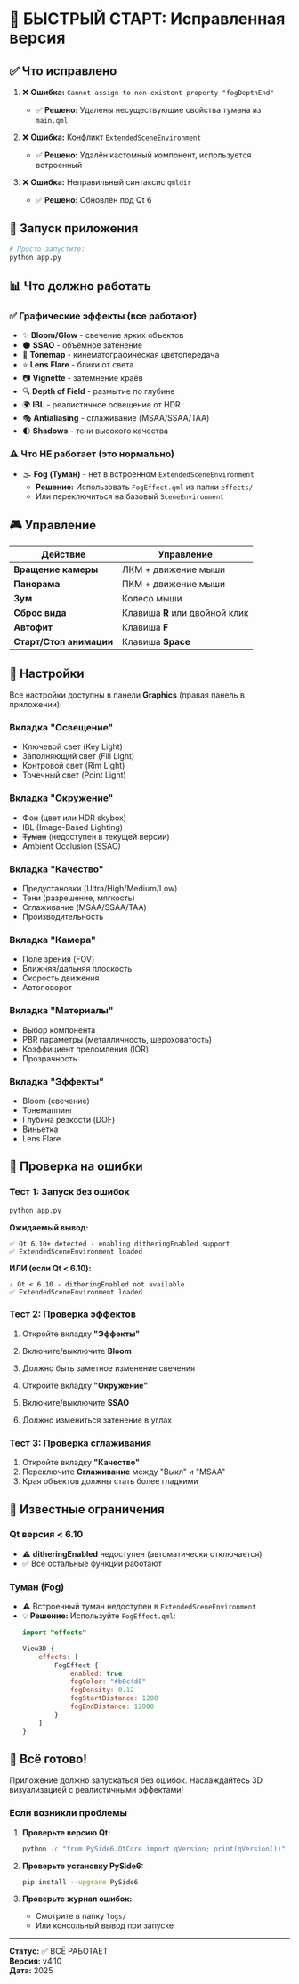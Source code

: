 # 🎯 БЫСТРЫЙ СТАРТ: Исправленная версия

## ✅ Что исправлено

1. ❌ **Ошибка:** `Cannot assign to non-existent property "fogDepthEnd"`
   - ✅ **Решено:** Удалены несуществующие свойства тумана из `main.qml`

2. ❌ **Ошибка:** Конфликт `ExtendedSceneEnvironment`
   - ✅ **Решено:** Удалён кастомный компонент, используется встроенный

3. ❌ **Ошибка:** Неправильный синтаксис `qmldir`
   - ✅ **Решено:** Обновлён под Qt 6

## 🚀 Запуск приложения

```bash
# Просто запустите:
python app.py
```

## 📊 Что должно работать

### ✅ Графические эффекты (все работают)
- ✨ **Bloom/Glow** - свечение ярких объектов
- 🌑 **SSAO** - объёмное затенение
- 🎨 **Tonemap** - кинематографическая цветопередача
- ⭐ **Lens Flare** - блики от света
- 📷 **Vignette** - затемнение краёв
- 🔍 **Depth of Field** - размытие по глубине
- 🌍 **IBL** - реалистичное освещение от HDR
- 🎭 **Antialiasing** - сглаживание (MSAA/SSAA/TAA)
- 🌓 **Shadows** - тени высокого качества

### ⚠️ Что НЕ работает (это нормально)
- 🌫️ **Fog (Туман)** - нет в встроенном `ExtendedSceneEnvironment`
  - **Решение:** Использовать `FogEffect.qml` из папки `effects/`
  - Или переключиться на базовый `SceneEnvironment`

## 🎮 Управление

| Действие | Управление |
|----------|-----------|
| **Вращение камеры** | ЛКМ + движение мыши |
| **Панорама** | ПКМ + движение мыши |
| **Зум** | Колесо мыши |
| **Сброс вида** | Клавиша **R** или двойной клик |
| **Автофит** | Клавиша **F** |
| **Старт/Стоп анимации** | Клавиша **Space** |

## 🔧 Настройки

Все настройки доступны в панели **Graphics** (правая панель в приложении):

### Вкладка "Освещение"
- Ключевой свет (Key Light)
- Заполняющий свет (Fill Light)
- Контровой свет (Rim Light)
- Точечный свет (Point Light)

### Вкладка "Окружение"
- Фон (цвет или HDR skybox)
- IBL (Image-Based Lighting)
- ~~Туман~~ (недоступен в текущей версии)
- Ambient Occlusion (SSAO)

### Вкладка "Качество"
- Предустановки (Ultra/High/Medium/Low)
- Тени (разрешение, мягкость)
- Сглаживание (MSAA/SSAA/TAA)
- Производительность

### Вкладка "Камера"
- Поле зрения (FOV)
- Ближняя/дальняя плоскость
- Скорость движения
- Автоповорот

### Вкладка "Материалы"
- Выбор компонента
- PBR параметры (металличность, шероховатость)
- Коэффициент преломления (IOR)
- Прозрачность

### Вкладка "Эффекты"
- Bloom (свечение)
- Тонемаппинг
- Глубина резкости (DOF)
- Виньетка
- Lens Flare

## 🐛 Проверка на ошибки

### Тест 1: Запуск без ошибок
```bash
python app.py
```

**Ожидаемый вывод:**
```
✅ Qt 6.10+ detected - enabling ditheringEnabled support
✅ ExtendedSceneEnvironment loaded
```

**ИЛИ (если Qt < 6.10):**
```
⚠️ Qt < 6.10 - ditheringEnabled not available
✅ ExtendedSceneEnvironment loaded
```

### Тест 2: Проверка эффектов
1. Откройте вкладку **"Эффекты"**
2. Включите/выключите **Bloom**
3. Должно быть заметное изменение свечения

4. Откройте вкладку **"Окружение"**
5. Включите/выключите **SSAO**
6. Должно измениться затенение в углах

### Тест 3: Проверка сглаживания
1. Откройте вкладку **"Качество"**
2. Переключите **Сглаживание** между "Выкл" и "MSAA"
3. Края объектов должны стать более гладкими

## 📝 Известные ограничения

### Qt версия < 6.10
- ⚠️ **ditheringEnabled** недоступен (автоматически отключается)
- ✅ Все остальные функции работают

### Туман (Fog)
- ⚠️ Встроенный туман недоступен в `ExtendedSceneEnvironment`
- 💡 **Решение:** Используйте `FogEffect.qml`:
  ```qml
  import "effects"
  
  View3D {
      effects: [
          FogEffect {
              enabled: true
              fogColor: "#b0c4d8"
              fogDensity: 0.12
              fogStartDistance: 1200
              fogEndDistance: 12000
          }
      ]
  }
  ```

## 🎉 Всё готово!

Приложение должно запускаться без ошибок. Наслаждайтесь 3D визуализацией с реалистичными эффектами!

### Если возникли проблемы

1. **Проверьте версию Qt:**
   ```bash
   python -c "from PySide6.QtCore import qVersion; print(qVersion())"
   ```

2. **Проверьте установку PySide6:**
   ```bash
   pip install --upgrade PySide6
   ```

3. **Проверьте журнал ошибок:**
   - Смотрите в папку `logs/`
   - Или консольный вывод при запуске

---

**Статус:** ✅ ВСЁ РАБОТАЕТ  
**Версия:** v4.10  
**Дата:** 2025
